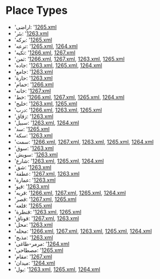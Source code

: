# Place Types
 * 'اراضى: '‎[1265.xml](https://project-cairo-urban-news.github.io/CairoUrbanNews/?name=ottoman/1265.xml&text=%D8%A7%D8%B1%D8%A7%D8%B6%D9%89)
 * 'بئر: '‎[1263.xml](https://project-cairo-urban-news.github.io/CairoUrbanNews/?name=ottoman/1263.xml&text=%D8%A8%D8%A6%D8%B1)
 * 'بركه: '‎[1265.xml](https://project-cairo-urban-news.github.io/CairoUrbanNews/?name=ottoman/1265.xml&text=%D8%A8%D8%B1%D9%83%D9%87)
 * 'ترعه: '‎[1265.xml](https://project-cairo-urban-news.github.io/CairoUrbanNews/?name=ottoman/1265.xml&text=%D8%AA%D8%B1%D8%B9%D9%87), [1264.xml](https://project-cairo-urban-news.github.io/CairoUrbanNews/?name=ottoman/1264.xml&text=%D8%AA%D8%B1%D8%B9%D9%87)
 * 'تکیه: '‎[1266.xml](https://project-cairo-urban-news.github.io/CairoUrbanNews/?name=ottoman/1266.xml&text=%D8%AA%DA%A9%DB%8C%D9%87), [1267.xml](https://project-cairo-urban-news.github.io/CairoUrbanNews/?name=ottoman/1267.xml&text=%D8%AA%DA%A9%DB%8C%D9%87)
 * 'ثمن: '‎[1266.xml](https://project-cairo-urban-news.github.io/CairoUrbanNews/?name=ottoman/1266.xml&text=%D8%AB%D9%85%D9%86), [1267.xml](https://project-cairo-urban-news.github.io/CairoUrbanNews/?name=ottoman/1267.xml&text=%D8%AB%D9%85%D9%86), [1263.xml](https://project-cairo-urban-news.github.io/CairoUrbanNews/?name=ottoman/1263.xml&text=%D8%AB%D9%85%D9%86), [1265.xml](https://project-cairo-urban-news.github.io/CairoUrbanNews/?name=ottoman/1265.xml&text=%D8%AB%D9%85%D9%86)
 * 'جاده: '‎[1263.xml](https://project-cairo-urban-news.github.io/CairoUrbanNews/?name=ottoman/1263.xml&text=%D8%AC%D8%A7%D8%AF%D9%87), [1265.xml](https://project-cairo-urban-news.github.io/CairoUrbanNews/?name=ottoman/1265.xml&text=%D8%AC%D8%A7%D8%AF%D9%87), [1264.xml](https://project-cairo-urban-news.github.io/CairoUrbanNews/?name=ottoman/1264.xml&text=%D8%AC%D8%A7%D8%AF%D9%87)
 * 'جامع: '‎[1263.xml](https://project-cairo-urban-news.github.io/CairoUrbanNews/?name=ottoman/1263.xml&text=%D8%AC%D8%A7%D9%85%D8%B9)
 * 'حارة: '‎[1263.xml](https://project-cairo-urban-news.github.io/CairoUrbanNews/?name=ottoman/1263.xml&text=%D8%AD%D8%A7%D8%B1%D8%A9)
 * 'حمام: '‎[1266.xml](https://project-cairo-urban-news.github.io/CairoUrbanNews/?name=ottoman/1266.xml&text=%D8%AD%D9%85%D8%A7%D9%85)
 * 'خانه: '‎[1267.xml](https://project-cairo-urban-news.github.io/CairoUrbanNews/?name=ottoman/1267.xml&text=%D8%AE%D8%A7%D9%86%D9%87)
 * 'خط: '‎[1266.xml](https://project-cairo-urban-news.github.io/CairoUrbanNews/?name=ottoman/1266.xml&text=%D8%AE%D8%B7), [1267.xml](https://project-cairo-urban-news.github.io/CairoUrbanNews/?name=ottoman/1267.xml&text=%D8%AE%D8%B7), [1265.xml](https://project-cairo-urban-news.github.io/CairoUrbanNews/?name=ottoman/1265.xml&text=%D8%AE%D8%B7), [1264.xml](https://project-cairo-urban-news.github.io/CairoUrbanNews/?name=ottoman/1264.xml&text=%D8%AE%D8%B7)
 * 'خليج: '‎[1263.xml](https://project-cairo-urban-news.github.io/CairoUrbanNews/?name=ottoman/1263.xml&text=%D8%AE%D9%84%D9%8A%D8%AC), [1265.xml](https://project-cairo-urban-news.github.io/CairoUrbanNews/?name=ottoman/1265.xml&text=%D8%AE%D9%84%D9%8A%D8%AC)
 * 'درب: '‎[1266.xml](https://project-cairo-urban-news.github.io/CairoUrbanNews/?name=ottoman/1266.xml&text=%D8%AF%D8%B1%D8%A8), [1263.xml](https://project-cairo-urban-news.github.io/CairoUrbanNews/?name=ottoman/1263.xml&text=%D8%AF%D8%B1%D8%A8), [1265.xml](https://project-cairo-urban-news.github.io/CairoUrbanNews/?name=ottoman/1265.xml&text=%D8%AF%D8%B1%D8%A8)
 * 'زقاق: '‎[1263.xml](https://project-cairo-urban-news.github.io/CairoUrbanNews/?name=ottoman/1263.xml&text=%D8%B2%D9%82%D8%A7%D9%82)
 * 'سبیل: '‎[1263.xml](https://project-cairo-urban-news.github.io/CairoUrbanNews/?name=ottoman/1263.xml&text=%D8%B3%D8%A8%DB%8C%D9%84), [1264.xml](https://project-cairo-urban-news.github.io/CairoUrbanNews/?name=ottoman/1264.xml&text=%D8%B3%D8%A8%DB%8C%D9%84)
 * 'سد: '‎[1265.xml](https://project-cairo-urban-news.github.io/CairoUrbanNews/?name=ottoman/1265.xml&text=%D8%B3%D8%AF)
 * 'سكة: '‎[1263.xml](https://project-cairo-urban-news.github.io/CairoUrbanNews/?name=ottoman/1263.xml&text=%D8%B3%D9%83%D8%A9)
 * 'سمت: '‎[1266.xml](https://project-cairo-urban-news.github.io/CairoUrbanNews/?name=ottoman/1266.xml&text=%D8%B3%D9%85%D8%AA), [1267.xml](https://project-cairo-urban-news.github.io/CairoUrbanNews/?name=ottoman/1267.xml&text=%D8%B3%D9%85%D8%AA), [1263.xml](https://project-cairo-urban-news.github.io/CairoUrbanNews/?name=ottoman/1263.xml&text=%D8%B3%D9%85%D8%AA), [1265.xml](https://project-cairo-urban-news.github.io/CairoUrbanNews/?name=ottoman/1265.xml&text=%D8%B3%D9%85%D8%AA), [1264.xml](https://project-cairo-urban-news.github.io/CairoUrbanNews/?name=ottoman/1264.xml&text=%D8%B3%D9%85%D8%AA)
 * 'سوق: '‎[1263.xml](https://project-cairo-urban-news.github.io/CairoUrbanNews/?name=ottoman/1263.xml&text=%D8%B3%D9%88%D9%82)
 * 'سويش: '‎[1263.xml](https://project-cairo-urban-news.github.io/CairoUrbanNews/?name=ottoman/1263.xml&text=%D8%B3%D9%88%D9%8A%D8%B4)
 * 'شارع: '‎[1263.xml](https://project-cairo-urban-news.github.io/CairoUrbanNews/?name=ottoman/1263.xml&text=%D8%B4%D8%A7%D8%B1%D8%B9), [1265.xml](https://project-cairo-urban-news.github.io/CairoUrbanNews/?name=ottoman/1265.xml&text=%D8%B4%D8%A7%D8%B1%D8%B9), [1264.xml](https://project-cairo-urban-news.github.io/CairoUrbanNews/?name=ottoman/1264.xml&text=%D8%B4%D8%A7%D8%B1%D8%B9)
 * 'شق: '‎[1263.xml](https://project-cairo-urban-news.github.io/CairoUrbanNews/?name=ottoman/1263.xml&text=%D8%B4%D9%82)
 * 'عطفة: '‎[1267.xml](https://project-cairo-urban-news.github.io/CairoUrbanNews/?name=ottoman/1267.xml&text=%D8%B9%D8%B7%D9%81%D8%A9), [1263.xml](https://project-cairo-urban-news.github.io/CairoUrbanNews/?name=ottoman/1263.xml&text=%D8%B9%D8%B7%D9%81%D8%A9)
 * 'عمارة: '‎[1263.xml](https://project-cairo-urban-news.github.io/CairoUrbanNews/?name=ottoman/1263.xml&text=%D8%B9%D9%85%D8%A7%D8%B1%D8%A9)
 * 'قپو: '‎[1263.xml](https://project-cairo-urban-news.github.io/CairoUrbanNews/?name=ottoman/1263.xml&text=%D9%82%D9%BE%D9%88)
 * 'قریه: '‎[1266.xml](https://project-cairo-urban-news.github.io/CairoUrbanNews/?name=ottoman/1266.xml&text=%D9%82%D8%B1%DB%8C%D9%87), [1267.xml](https://project-cairo-urban-news.github.io/CairoUrbanNews/?name=ottoman/1267.xml&text=%D9%82%D8%B1%DB%8C%D9%87), [1265.xml](https://project-cairo-urban-news.github.io/CairoUrbanNews/?name=ottoman/1265.xml&text=%D9%82%D8%B1%DB%8C%D9%87), [1264.xml](https://project-cairo-urban-news.github.io/CairoUrbanNews/?name=ottoman/1264.xml&text=%D9%82%D8%B1%DB%8C%D9%87)
 * 'قصر: '‎[1267.xml](https://project-cairo-urban-news.github.io/CairoUrbanNews/?name=ottoman/1267.xml&text=%D9%82%D8%B5%D8%B1), [1265.xml](https://project-cairo-urban-news.github.io/CairoUrbanNews/?name=ottoman/1265.xml&text=%D9%82%D8%B5%D8%B1)
 * 'قلعه: '‎[1265.xml](https://project-cairo-urban-news.github.io/CairoUrbanNews/?name=ottoman/1265.xml&text=%D9%82%D9%84%D8%B9%D9%87)
 * 'قنطرة: '‎[1263.xml](https://project-cairo-urban-news.github.io/CairoUrbanNews/?name=ottoman/1263.xml&text=%D9%82%D9%86%D8%B7%D8%B1%D8%A9), [1265.xml](https://project-cairo-urban-news.github.io/CairoUrbanNews/?name=ottoman/1265.xml&text=%D9%82%D9%86%D8%B7%D8%B1%D8%A9)
 * 'قوناق: '‎[1267.xml](https://project-cairo-urban-news.github.io/CairoUrbanNews/?name=ottoman/1267.xml&text=%D9%82%D9%88%D9%86%D8%A7%D9%82), [1263.xml](https://project-cairo-urban-news.github.io/CairoUrbanNews/?name=ottoman/1263.xml&text=%D9%82%D9%88%D9%86%D8%A7%D9%82)
 * 'محل: '‎[1263.xml](https://project-cairo-urban-news.github.io/CairoUrbanNews/?name=ottoman/1263.xml&text=%D9%85%D8%AD%D9%84)
 * 'محله: '‎[1266.xml](https://project-cairo-urban-news.github.io/CairoUrbanNews/?name=ottoman/1266.xml&text=%D9%85%D8%AD%D9%84%D9%87), [1267.xml](https://project-cairo-urban-news.github.io/CairoUrbanNews/?name=ottoman/1267.xml&text=%D9%85%D8%AD%D9%84%D9%87), [1263.xml](https://project-cairo-urban-news.github.io/CairoUrbanNews/?name=ottoman/1263.xml&text=%D9%85%D8%AD%D9%84%D9%87), [1265.xml](https://project-cairo-urban-news.github.io/CairoUrbanNews/?name=ottoman/1265.xml&text=%D9%85%D8%AD%D9%84%D9%87), [1264.xml](https://project-cairo-urban-news.github.io/CairoUrbanNews/?name=ottoman/1264.xml&text=%D9%85%D8%AD%D9%84%D9%87)
 * 'مذبح: '‎[1263.xml](https://project-cairo-urban-news.github.io/CairoUrbanNews/?name=ottoman/1263.xml&text=%D9%85%D8%B0%D8%A8%D8%AD)
 * 'مرمر-طاغى: '‎[1264.xml](https://project-cairo-urban-news.github.io/CairoUrbanNews/?name=ottoman/1264.xml&text=%D9%85%D8%B1%D9%85%D8%B1%20%D8%B7%D8%A7%D8%BA%D9%89)
 * 'مصطاحی: '‎[1265.xml](https://project-cairo-urban-news.github.io/CairoUrbanNews/?name=ottoman/1265.xml&text=%D9%85%D8%B5%D8%B7%D8%A7%D8%AD%DB%8C)
 * 'مقام: '‎[1267.xml](https://project-cairo-urban-news.github.io/CairoUrbanNews/?name=ottoman/1267.xml&text=%D9%85%D9%82%D8%A7%D9%85)
 * 'میدان: '‎[1264.xml](https://project-cairo-urban-news.github.io/CairoUrbanNews/?name=ottoman/1264.xml&text=%D9%85%DB%8C%D8%AF%D8%A7%D9%86)
 * 'يول: '‎[1263.xml](https://project-cairo-urban-news.github.io/CairoUrbanNews/?name=ottoman/1263.xml&text=%D9%8A%D9%88%D9%84), [1265.xml](https://project-cairo-urban-news.github.io/CairoUrbanNews/?name=ottoman/1265.xml&text=%D9%8A%D9%88%D9%84), [1264.xml](https://project-cairo-urban-news.github.io/CairoUrbanNews/?name=ottoman/1264.xml&text=%D9%8A%D9%88%D9%84)
